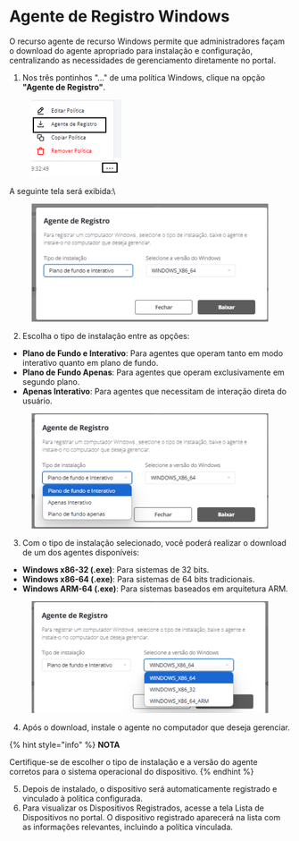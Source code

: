 # Agente de Registro Windows

O recurso agente de recurso Windows permite que administradores façam o download do agente apropriado para instalação e configuração, centralizando as necessidades de gerenciamento diretamente no portal.&#x20;

1. Nos três pontinhos "..." de uma política Windows, clique na opção **"Agente de Registro"**.

<figure><img src="../../../../.gitbook/assets/image (476).png" alt=""><figcaption></figcaption></figure>

A seguinte tela será exibida:\


<figure><img src="../../../../.gitbook/assets/image (477).png" alt=""><figcaption></figcaption></figure>

2. Escolha o tipo de instalação entre as opções:

* **Plano de Fundo e Interativo**: Para agentes que operam tanto em modo interativo quanto em plano de fundo.
* **Plano de Fundo Apenas**: Para agentes que operam exclusivamente em segundo plano.
* **Apenas Interativo**: Para agentes que necessitam de interação direta do usuário.

<figure><img src="../../../../.gitbook/assets/image (478).png" alt=""><figcaption></figcaption></figure>

3. Com o tipo de instalação selecionado, você poderá realizar o download de um dos agentes disponíveis:

* **Windows x86-32 (.exe)**: Para sistemas de 32 bits.
* **Windows x86-64 (.exe)**: Para sistemas de 64 bits tradicionais.
* **Windows ARM-64 (.exe)**: Para sistemas baseados em arquitetura ARM.

<figure><img src="../../../../.gitbook/assets/image (479).png" alt=""><figcaption></figcaption></figure>

4. Após o download, instale o agente no computador que deseja gerenciar.&#x20;

{% hint style="info" %}
**NOTA**

Certifique-se de escolher o tipo de instalação e a versão do agente corretos para o sistema operacional do dispositivo.
{% endhint %}

5. Depois de instalado, o dispositivo será automaticamente registrado e vinculado à política configurada.&#x20;
6. Para visualizar os Dispositivos Registrados, acesse a tela Lista de Dispositivos no portal. O dispositivo registrado aparecerá na lista com as informações relevantes, incluindo a política vinculada.

